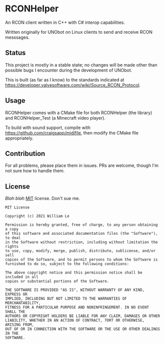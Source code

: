 # RCONHelper
An RCON client written in C++ with C# interop capabilities.

Written originally for UNObot on Linux clients to send and receive RCON messsages.

## Status
This project is mostly in a stable state; no changes will be made other than possible bugs I encounter during the development of UNObot.

This is built (as far as I know) to the standards indicated at https://developer.valvesoftware.com/wiki/Source_RCON_Protocol.

## Usage
RCONHelper comes with a CMake file for both RCONHelper (the library) and RCONHelper_Test (a Minecraft video player).

To build with sound support, compile with https://github.com/craigsapp/midifile, then modify the CMake file appropriately.

## Contribution
For all problems, please place them in issues. PRs are welcome, though I'm not sure how to handle them.

## License
*Blah blah* [MIT](https://choosealicense.com/licenses/mit/) license. Don't sue me.

```
MIT License

Copyright (c) 2021 William Le

Permission is hereby granted, free of charge, to any person obtaining a copy
of this software and associated documentation files (the "Software"), to deal
in the Software without restriction, including without limitation the rights
to use, copy, modify, merge, publish, distribute, sublicense, and/or sell
copies of the Software, and to permit persons to whom the Software is
furnished to do so, subject to the following conditions:

The above copyright notice and this permission notice shall be included in all
copies or substantial portions of the Software.

THE SOFTWARE IS PROVIDED "AS IS", WITHOUT WARRANTY OF ANY KIND, EXPRESS OR
IMPLIED, INCLUDING BUT NOT LIMITED TO THE WARRANTIES OF MERCHANTABILITY,
FITNESS FOR A PARTICULAR PURPOSE AND NONINFRINGEMENT. IN NO EVENT SHALL THE
AUTHORS OR COPYRIGHT HOLDERS BE LIABLE FOR ANY CLAIM, DAMAGES OR OTHER
LIABILITY, WHETHER IN AN ACTION OF CONTRACT, TORT OR OTHERWISE, ARISING FROM,
OUT OF OR IN CONNECTION WITH THE SOFTWARE OR THE USE OR OTHER DEALINGS IN THE
SOFTWARE.
```
